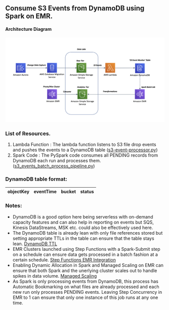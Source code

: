 ## Consume S3 Events from DynamoDB using Spark on EMR.

#### Architecture Diagram

![Architecture Diagram](./images/spark_consume_s3_events.png?raw=true "Architecture Diagram")

### List of Resources.

1. Lambda Function : The lambda function listens to S3 file drop events and pushes the events to a DynamoDB table ([s3-event-processor.py](lambda/s3-event-processor.py))
2. Spark Code : The PySpark code consumes all PENDING records from DynamoDB each run and processes them. ([s3_events_batch_process_pipeline.py](spark/s3_events_batch_process_pipeline.py))

### DynamoDB table format:

objectKey | eventTime | bucket | status |
------------ | -------------| ------------ | -------------|

### Notes:

- DynamoDB is a good option here being serverless with on-demand capacity features and can also help in reporting on events but SQS, Kinesis DataStreams, MSK etc. could also be effectively used here.
- The DynamoDB table is already lean with only file references stored but setting appropriate TTLs in the table can ensure that the table stays lean. [DynamoDB TTL](https://docs.aws.amazon.com/amazondynamodb/latest/developerguide/TTL.html)
- EMR Clusters launched using Step Functions with a Spark-Submit step on a schedule can ensure data gets processed in a batch fashion at a certain schedule. [Step Functions EMR Integration](https://docs.aws.amazon.com/step-functions/latest/dg/connect-emr.html)
- Enabling Dynamic Allocation in Spark and Managed Scaling on EMR can ensure that both Spark and the unerlying cluster scales out to handle spikes in data volume. [Managed Scaling](https://docs.aws.amazon.com/emr/latest/ManagementGuide/emr-managed-scaling.html)
- As Spark is only processing events from DynamoDB, this process has Automatic Bookmarking on what files are already processed and each new run only processes PENDING events. Leaving Step Concurrency in EMR to 1 can ensure that only one instance of this job runs at any one time. 
